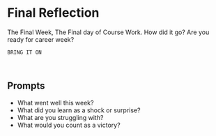 # Final Reflection
The Final Week, The Final day of Course Work. How did it go? Are you ready for career week?

```
BRING IT ON



```

## Prompts
- What went well this week?
- What did you learn as a shock or surprise?
- What are you struggling with?
- What would you count as a victory?